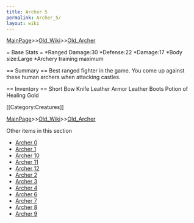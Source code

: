 ```yaml
---
title: Archer 5
permalink: Archer_5/
layout: wiki
---
```


[MainPage](/keeperrl_wiki/ "wikilink")>>[Old_Wiki](/keeperrl_wiki/Old_Wiki "wikilink")>>[Old_Archer](/keeperrl_wiki/Old_Archer "wikilink")

= Base Stats =
*Ranged Damage:30
*Defense:22
*Damage:17
*Body size:Large
*Archery training maximum

== Summary ==
Best ranged fighter in the game. You come up against these human archers when attacking castles.

== Inventory ==
 Short Bow
 Knife
 Leather Armor
 Leather Boots
 Potion of Healing
 Gold

[[Category:Creatures]]

[MainPage](/keeperrl_wiki/ "wikilink")>>[Old_Wiki](/keeperrl_wiki/Old_Wiki "wikilink")>>[Old_Archer](/keeperrl_wiki/Old_Archer "wikilink")

Other items in this section
-    [Archer 0](/keeperrl_wiki/Archer_0 "wikilink")
-    [Archer 1](/keeperrl_wiki/Archer_1 "wikilink")
-    [Archer 10](/keeperrl_wiki/Archer_10 "wikilink")
-    [Archer 11](/keeperrl_wiki/Archer_11 "wikilink")
-    [Archer 12](/keeperrl_wiki/Archer_12 "wikilink")
-    [Archer 2](/keeperrl_wiki/Archer_2 "wikilink")
-    [Archer 3](/keeperrl_wiki/Archer_3 "wikilink")
-    [Archer 4](/keeperrl_wiki/Archer_4 "wikilink")
-    [Archer 6](/keeperrl_wiki/Archer_6 "wikilink")
-    [Archer 7](/keeperrl_wiki/Archer_7 "wikilink")
-    [Archer 8](/keeperrl_wiki/Archer_8 "wikilink")
-    [Archer 9](/keeperrl_wiki/Archer_9 "wikilink")
